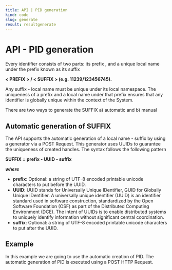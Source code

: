 ```yaml
---
title: API | PID generation
kind: code
slug: generate
result: resultgenerate
---
```


# API - PID generation

Every identifier consists of two parts: its prefix , and a unique local name under the prefix known as its suffix

<span class="txtcenter"><strong>
< PREFIX > / < SUFFIX > (e.g. 11239/123456745).
</strong></span>

Any suffix - local name must be unique under its local namespace. The uniqueness of a prefix and a local name under that prefix ensures that any identifier is globally unique within the context of the System.

There are two ways to generate the SUFFIX a) automatic and b) manual


## Automatic generation of SUFFIX

The API supports the automatic generation of a local name - suffix by using a generator via a POST Request. This generator uses UUIDs to guarantee the uniqueness of created handles. The syntax follows the following pattern

<span class="txtcenter"><strong>SUFFIX = prefix - UUID - suffix </strong></span>

***where***

- **prefix**: Optional: a string of UTF-8 encoded printable unicode characters to put before the UUID.
- **UUID**: UUID stands for Universally Unique IDentifier, GUID for Globally Unique IDentifier. A universally unique identifier (UUID) is an identifier standard used in software construction, standardized by the Open Software Foundation (OSF) as part of the Distributed Computing Environment (DCE). The intent of UUIDs is to enable distributed systems to uniquely identify information without significant central coordination.
- **suffix**: Optional: a string of UTF-8 encoded printable unicode characters to put after the UUID.


## Example

In this example we are going to use the automatic creation of PID. The automatic generation of PID is executed using a POST HTTP Request.



